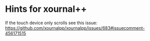 # Hints for xournal++

If the touch device only scrolls see this issue:  
https://github.com/xournalpp/xournalpp/issues/683#issuecomment-456171515
